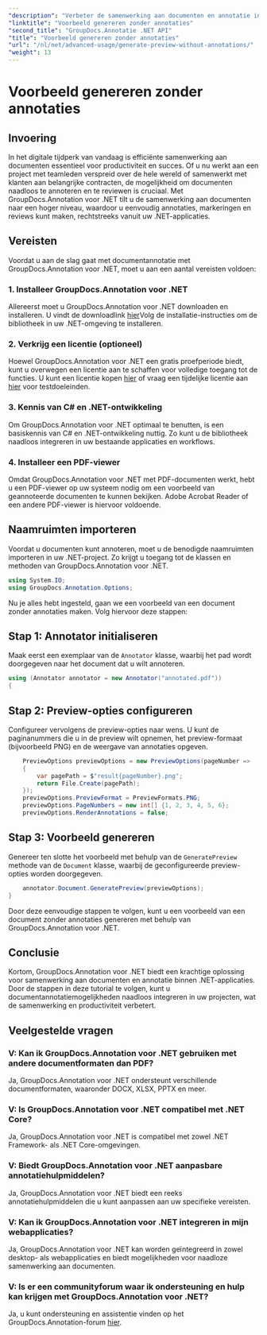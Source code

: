 ```yaml
---
"description": "Verbeter de samenwerking aan documenten en annotatie in .NET-applicaties met GroupDocs.Annotation voor .NET. Maak eenvoudig annotaties, markeer documenten en review ze met deze krachtige bibliotheek."
"linktitle": "Voorbeeld genereren zonder annotaties"
"second_title": "GroupDocs.Annotatie .NET API"
"title": "Voorbeeld genereren zonder annotaties"
"url": "/nl/net/advanced-usage/generate-preview-without-annotations/"
"weight": 13
---
```


# Voorbeeld genereren zonder annotaties

## Invoering
In het digitale tijdperk van vandaag is efficiënte samenwerking aan documenten essentieel voor productiviteit en succes. Of u nu werkt aan een project met teamleden verspreid over de hele wereld of samenwerkt met klanten aan belangrijke contracten, de mogelijkheid om documenten naadloos te annoteren en te reviewen is cruciaal. Met GroupDocs.Annotation voor .NET tilt u de samenwerking aan documenten naar een hoger niveau, waardoor u eenvoudig annotaties, markeringen en reviews kunt maken, rechtstreeks vanuit uw .NET-applicaties.
## Vereisten
Voordat u aan de slag gaat met documentannotatie met GroupDocs.Annotation voor .NET, moet u aan een aantal vereisten voldoen:
### 1. Installeer GroupDocs.Annotation voor .NET
Allereerst moet u GroupDocs.Annotation voor .NET downloaden en installeren. U vindt de downloadlink [hier](https://releases.groupdocs.com/annotation/net/)Volg de installatie-instructies om de bibliotheek in uw .NET-omgeving te installeren.
### 2. Verkrijg een licentie (optioneel)
Hoewel GroupDocs.Annotation voor .NET een gratis proefperiode biedt, kunt u overwegen een licentie aan te schaffen voor volledige toegang tot de functies. U kunt een licentie kopen [hier](https://purchase.groupdocs.com/buy) of vraag een tijdelijke licentie aan [hier](https://purchase.groupdocs.com/temporary-license/) voor testdoeleinden.
### 3. Kennis van C# en .NET-ontwikkeling
Om GroupDocs.Annotation voor .NET optimaal te benutten, is een basiskennis van C# en .NET-ontwikkeling nuttig. Zo kunt u de bibliotheek naadloos integreren in uw bestaande applicaties en workflows.
### 4. Installeer een PDF-viewer
Omdat GroupDocs.Annotation voor .NET met PDF-documenten werkt, hebt u een PDF-viewer op uw systeem nodig om een voorbeeld van geannoteerde documenten te kunnen bekijken. Adobe Acrobat Reader of een andere PDF-viewer is hiervoor voldoende.

## Naamruimten importeren
Voordat u documenten kunt annoteren, moet u de benodigde naamruimten importeren in uw .NET-project. Zo krijgt u toegang tot de klassen en methoden van GroupDocs.Annotation voor .NET.

```csharp
using System.IO;
using GroupDocs.Annotation.Options;
```

Nu je alles hebt ingesteld, gaan we een voorbeeld van een document zonder annotaties maken. Volg hiervoor deze stappen:
## Stap 1: Annotator initialiseren
Maak eerst een exemplaar van de `Annotator` klasse, waarbij het pad wordt doorgegeven naar het document dat u wilt annoteren.
```csharp
using (Annotator annotator = new Annotator("annotated.pdf"))
{
```
## Stap 2: Preview-opties configureren
Configureer vervolgens de preview-opties naar wens. U kunt de paginanummers die u in de preview wilt opnemen, het preview-formaat (bijvoorbeeld PNG) en de weergave van annotaties opgeven.
```csharp
    PreviewOptions previewOptions = new PreviewOptions(pageNumber =>
    {
        var pagePath = $"result{pageNumber}.png";
        return File.Create(pagePath);
    });
    previewOptions.PreviewFormat = PreviewFormats.PNG;
    previewOptions.PageNumbers = new int[] {1, 2, 3, 4, 5, 6};
    previewOptions.RenderAnnotations = false;
```
## Stap 3: Voorbeeld genereren
Genereer ten slotte het voorbeeld met behulp van de `GeneratePreview` methode van de `Document` klasse, waarbij de geconfigureerde preview-opties worden doorgegeven.
```csharp
    annotator.Document.GeneratePreview(previewOptions);
}
```
Door deze eenvoudige stappen te volgen, kunt u een voorbeeld van een document zonder annotaties genereren met behulp van GroupDocs.Annotation voor .NET.

## Conclusie
Kortom, GroupDocs.Annotation voor .NET biedt een krachtige oplossing voor samenwerking aan documenten en annotatie binnen .NET-applicaties. Door de stappen in deze tutorial te volgen, kunt u documentannotatiemogelijkheden naadloos integreren in uw projecten, wat de samenwerking en productiviteit verbetert.
## Veelgestelde vragen
### V: Kan ik GroupDocs.Annotation voor .NET gebruiken met andere documentformaten dan PDF?
Ja, GroupDocs.Annotation voor .NET ondersteunt verschillende documentformaten, waaronder DOCX, XLSX, PPTX en meer.
### V: Is GroupDocs.Annotation voor .NET compatibel met .NET Core?
Ja, GroupDocs.Annotation voor .NET is compatibel met zowel .NET Framework- als .NET Core-omgevingen.
### V: Biedt GroupDocs.Annotation voor .NET aanpasbare annotatiehulpmiddelen?
Ja, GroupDocs.Annotation voor .NET biedt een reeks annotatiehulpmiddelen die u kunt aanpassen aan uw specifieke vereisten.
### V: Kan ik GroupDocs.Annotation voor .NET integreren in mijn webapplicaties?
Ja, GroupDocs.Annotation voor .NET kan worden geïntegreerd in zowel desktop- als webapplicaties en biedt mogelijkheden voor naadloze samenwerking aan documenten.
### V: Is er een communityforum waar ik ondersteuning en hulp kan krijgen met GroupDocs.Annotation voor .NET?
Ja, u kunt ondersteuning en assistentie vinden op het GroupDocs.Annotation-forum [hier](https://forum.groupdocs.com/c/annotation/10).